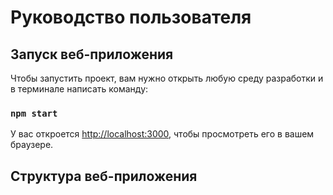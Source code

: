 # Руководство пользователя

## Запуск веб-приложения

Чтобы запустить проект, вам нужно открыть любую среду разработки и в терминале написать команду:

### `npm start`

У вас откроется [http://localhost:3000](http://localhost:3000), чтобы просмотреть его в вашем браузере.

## Структура веб-приложения